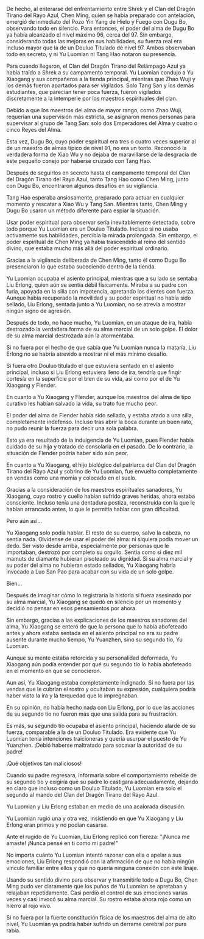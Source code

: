 
De hecho, al enterarse del enfrentamiento entre Shrek y el Clan del Dragón Tirano del Rayo Azul, Chen Ming, quien se había preparado con antelación, emergió de inmediato del Pozo Yin Yang de Hielo y Fuego con Dugu Bo, observando todo en silencio. Para entonces, el poder del alma de Dugu Bo ya había alcanzado el nivel máximo 96, cerca del 97. Sin embargo, considerando todas las mejoras en sus habilidades, su fuerza real era incluso mayor que la de un Douluo Titulado de nivel 97. Ambos observaban todo en secreto, y ni Yu Luomian ni Tang Hao notaron su presencia.

Para cuando llegaron, el Clan del Dragón Tirano del Relámpago Azul ya había traído a Shrek a su campamento temporal. Yu Luomian condujo a Yu Xiaogang y sus compañeros a la tienda principal, mientras que Zhao Wuji y los demás fueron apartados para ser vigilados. Solo Tang San y los demás estudiantes, que parecían tener poca fuerza, fueron vigilados discretamente a la intemperie por los maestros espirituales del clan.

Debido a que los maestros del alma de mayor rango, como Zhao Wuji, requerían una supervisión más estricta, se asignaron menos personas para supervisar al grupo de Tang San: solo dos Emperadores del Alma y cuatro o cinco Reyes del Alma.

Esta vez, Dugu Bo, cuyo poder espiritual era tres o cuatro veces superior al de un maestro de almas típico de nivel 91, no era un tonto. Reconoció la verdadera forma de Xiao Wu y no dejaba de maravillarse de la desgracia de este pequeño conejo por haberse cruzado con Tang Hao.

Después de seguirlos en secreto hasta el campamento temporal del Clan del Dragón Tirano del Rayo Azul, tanto Tang Hao como Chen Ming, junto con Dugu Bo, encontraron algunos desafíos en su vigilancia.

Tang Hao esperaba ansiosamente, preparado para actuar en cualquier momento y rescatar a Xiao Wu y Tang San. Mientras tanto, Chen Ming y Dugu Bo usaron un método diferente para espiar la situación.

Usar poder espiritual para observar sería inevitablemente detectado, sobre todo porque Yu Luomian era un Douluo Titulado. Incluso si no usaba activamente sus habilidades, percibía la mirada prolongada. Sin embargo, el poder espiritual de Chen Ming ya había trascendido al reino del sentido divino, que estaba mucho más allá del poder espiritual ordinario.

Gracias a la vigilancia deliberada de Chen Ming, tanto él como Dugu Bo presenciaron lo que estaba sucediendo dentro de la tienda.

Yu Luomian ocupaba el asiento principal, mientras que a su lado se sentaba Liu Erlong, quien aún se sentía débil físicamente. Miraba a su padre con furia, apoyada en la silla con impotencia, apretando los dientes con fuerza. Aunque había recuperado la movilidad y su poder espiritual no había sido sellado, Liu Erlong, sentada junto a Yu Luomian, no se atrevía a mostrar ningún signo de agresión.

Después de todo, no hace mucho, Yu Luomian, en un ataque de ira, había destrozado la verdadera forma de su alma marcial de un solo golpe. El dolor de su alma marcial destrozada aún la atormentaba.

Si no fuera por el hecho de que sabía que Yu Luomian nunca la mataría, Liu Erlong no se habría atrevido a mostrar ni el más mínimo desafío.

Si fuera otro Douluo titulado el que estuviera sentado en el asiento principal, incluso si Liu Erlong estuviera lleno de ira, tendría que fingir cortesía en la superficie por el bien de su vida, así como por el de Yu Xiaogang y Flender.

En cuanto a Yu Xiaogang y Flender, aunque los maestros del alma de tipo curativo les habían salvado la vida, su trato fue mucho peor.

El poder del alma de Flender había sido sellado, y estaba atado a una silla, completamente indefenso. Incluso tras abrir la boca durante un buen rato, no pudo reunir la fuerza para decir una sola palabra.

Esto ya era resultado de la indulgencia de Yu Luomian, pues Flender había cuidado de su hija y tratado de consolarla en el pasado. De lo contrario, la situación de Flender podría haber sido aún peor.

En cuanto a Yu Xiaogang, el hijo biológico del patriarca del Clan del Dragón Tirano del Rayo Azul y sobrino de Yu Luomian, fue envuelto completamente en vendas como una momia y colocado en el suelo.

Gracias a la consideración de los maestros espirituales sanadores, Yu Xiaogang, cuyo rostro y cuello habían sufrido graves heridas, ahora estaba consciente. Incluso tenía una dentadura postiza, reconstruida con la que le habían arrancado antes, lo que le permitía hablar con gran dificultad.

Pero aún así...

Yu Xiaogang solo podía hablar. El resto de su cuerpo, salvo la cabeza, no sentía nada. Olvídense de usar el poder del alma: ni siquiera podía mover un dedo. Ser visto desde arriba, especialmente por personas que le importaban, destrozó por completo su orgullo. Sentía como si diez mil mamuts de diamante hubieran pisoteado su dignidad. Si su alma marcial y su poder del alma no hubieran estado sellados, Yu Xiaogang habría invocado a Luo San Pao para acabar con su vida de un solo golpe.

Bien...

Después de imaginar cómo lo registraría la historia si fuera asesinado por su alma marcial, Yu Xiaogang se quedó en silencio por un momento y decidió no pensar en esos pensamientos por ahora.

Sin embargo, gracias a las explicaciones de los maestros sanadores del alma, Yu Xiaogang se enteró de que la persona que lo había abofeteado antes y ahora estaba sentada en el asiento principal no era su padre ausente durante mucho tiempo, Yu Yuanzhen, sino su segundo tío, Yu Luomian.

Aunque su mente estaba retorcida y su personalidad deformada, Yu Xiaogang aún podía entender por qué su segundo tío lo había abofeteado en el momento en que se conocieron.

Aun así, Yu Xiaogang estaba completamente indignado. Si no fuera por las vendas que le cubrían el rostro y ocultaban su expresión, cualquiera podría haber visto la ira y la terquedad que lo impregnaban.

En su opinión, no había hecho nada con Liu Erlong, por lo que las acciones de su segundo tío no fueron más que una salida para su frustración.

Es más, su segundo tío ocupaba el asiento principal, haciendo alarde de su fuerza, comparable a la de un Douluo Titulado. Era evidente que Yu Luomian tenía intenciones traicioneras y quería usurpar el puesto de Yu Yuanzhen. ¡Debió haberse maltratado para socavar la autoridad de su padre!

¡Qué objetivos tan maliciosos!

Cuando su padre regresara, informaría sobre el comportamiento rebelde de su segundo tío y exigiría que su padre lo castigara adecuadamente, dejando en claro que incluso como un Douluo Titulado, Yu Luomian era solo el segundo al mando del Clan del Dragón Tirano del Rayo Azul.

Yu Luomian y Liu Erlong estaban en medio de una acalorada discusión.

Yu Luomian rugió una y otra vez, insistiendo en que Yu Xiaogang y Liu Erlong eran primos y no podían casarse.

Ante el rugido de Yu Luomian, Liu Erlong replicó con fiereza: "¡Nunca me amaste! ¡Nunca pensé en ti como mi padre!"

No importa cuánto Yu Luomian intentó razonar con ella o apelar a sus emociones, Liu Erlong respondió con la afirmación de que no había ningún vínculo familiar entre ellos y que no quería ninguna conexión con este linaje.

Usando su sentido divino para observar y transmitirle todo a Dugu Bo, Chen Ming pudo ver claramente que los puños de Yu Luomian se apretaban y relajaban repetidamente. Casi perdió el control de sus emociones varias veces y casi invocó su alma marcial. Su rostro estaba ahora rojo como un hierro al rojo vivo.

Si no fuera por la fuerte constitución física de los maestros del alma de alto nivel, Yu Luomian ya podría haber sufrido un derrame cerebral por pura rabia.